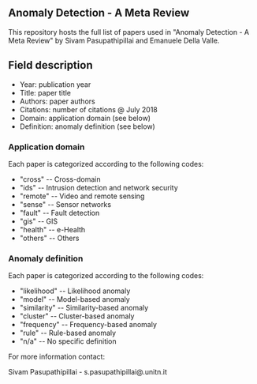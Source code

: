 ## Anomaly Detection - A Meta Review

This repository hosts the full list of papers used in "Anomaly Detection - A Meta Review" by Sivam Pasupathipillai and Emanuele Della Valle.

## Field description
- Year: publication year
- Title: paper title
- Authors: paper authors
- Citations: number of citations @ July 2018
- Domain: application domain (see below)
- Definition: anomaly definition (see below)

### Application domain
Each paper is categorized according to the following codes:

- "cross" -- Cross-domain
- "ids" -- Intrusion detection and network security
- "remote" -- Video and remote sensing
- "sense" -- Sensor networks
- "fault" -- Fault detection
- "gis" -- GIS
- "health" -- e-Health
- "others" -- Others

### Anomaly definition
Each paper is categorized according to the following codes:

- "likelihood" -- Likelihood anomaly
- "model" -- Model-based anomaly
- "similarity" -- Similarity-based anomaly
- "cluster" -- Cluster-based anomaly
- "frequency" -- Frequency-based anomaly
- "rule" -- Rule-based anomaly
- "n/a" -- No specific definition

For more information contact:

Sivam Pasupathipillai - s.pasupathipillai@.unitn.it